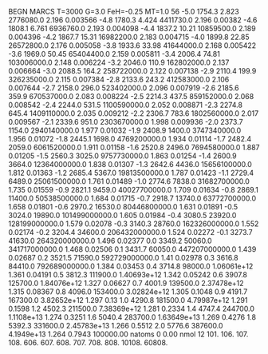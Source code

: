 BEGN
MARCS T=3000 G=3.0 FeH=-0.25 MT=1.0
                  56
-5.0 1754.3 2.823 2776080.0 2.196 0.003566 
-4.8 1780.3 4.424 4411730.0 2.196 0.00382 
-4.6 1808.1 6.761 6936760.0 2.193 0.004098 
-4.4 1837.2 10.21 10859500.0 2.189 0.004396 
-4.2 1867.7 15.31 16982200.0 2.183 0.004715 
-4.0 1899.8 22.85 26572800.0 2.176 0.005058 
-3.8 1933.6 33.98 41644000.0 2.168 0.005422 
-3.6 1969.0 50.45 65404400.0 2.159 0.005811 
-3.4 2006.4 74.81 103006000.0 2.148 0.006224 
-3.2 2046.0 110.9 162802000.0 2.137 0.006664 
-3.0 2088.5 164.2 258722000.0 2.122 0.007138 
-2.9 2110.4 199.9 326235000.0 2.115 0.007384 
-2.8 2133.6 243.2 412583000.0 2.106 0.007644 
-2.7 2158.0 296.0 523402000.0 2.096 0.007919 
-2.6 2185.6 359.9 670537000.0 2.083 0.008224 
-2.5 2214.3 437.5 859152000.0 2.068 0.008542 
-2.4 2244.0 531.5 1100590000.0 2.052 0.008871 
-2.3 2274.8 645.4 1409110000.0 2.035 0.009212 
-2.2 2306.7 783.6 1802560000.0 2.017 0.009567 
-2.1 2339.6 951.0 2303670000.0 1.998 0.009936 
-2.0 2373.7 1154.0 2940140000.0 1.977 0.01032 
-1.9 2408.9 1400.0 3747340000.0 1.956 0.01072 
-1.8 2445.1 1698.0 4769200000.0 1.934 0.01114 
-1.7 2482.4 2059.0 6061520000.0 1.911 0.01158 
-1.6 2520.8 2496.0 7694580000.0 1.887 0.01205 
-1.5 2560.3 3025.0 9757730000.0 1.863 0.01254 
-1.4 2600.9 3664.0 12364000000.0 1.838 0.01307 
-1.3 2642.6 4436.0 15656100000.0 1.812 0.01363 
-1.2 2685.4 5367.0 19813500000.0 1.787 0.01423 
-1.1 2729.4 6489.0 25061500000.0 1.761 0.01489 
-1.0 2774.6 7838.0 31682700000.0 1.735 0.01559 
-0.9 2821.1 9459.0 40027700000.0 1.709 0.01634 
-0.8 2869.1 11400.0 50538500000.0 1.684 0.01715 
-0.7 2918.7 13740.0 63772700000.0 1.658 0.01801 
-0.6 2970.2 16530.0 80446800000.0 1.631 0.01891 
-0.5 3024.0 19890.0 101499000000.0 1.605 0.01984 
-0.4 3080.5 23920.0 128199000000.0 1.579 0.02078 
-0.3 3140.3 28760.0 162326000000.0 1.552 0.02174 
-0.2 3204.4 34600.0 206432000000.0 1.524 0.02272 
-0.1 3273.7 41630.0 264320000000.0 1.496 0.02377 
0.0 3349.2 50060.0 341717000000.0 1.468 0.02506 
0.1 3431.7 60050.0 447207000000.0 1.439 0.02687 
0.2 3521.5 71590.0 592729000000.0 1.41 0.02978 
0.3 3616.8 84410.0 792689000000.0 1.384 0.03453 
0.4 3714.8 98000.0 1.06061e+12 1.361 0.04191 
0.5 3812.3 111900.0 1.40693e+12 1.342 0.05242 
0.6 3907.8 125700.0 1.84076e+12 1.327 0.06627 
0.7 4001.9 139500.0 2.37478e+12 1.315 0.08367 
0.8 4096.0 153400.0 3.02824e+12 1.305 0.1048 
0.9 4191.7 167300.0 3.82652e+12 1.297 0.13 
1.0 4290.8 181500.0 4.79987e+12 1.291 0.1598 
1.2 4502.3 211500.0 7.38369e+12 1.281 0.2334 
1.4 4747.4 244700.0 1.1108e+13 1.274 0.3251 
1.6 5040.4 283700.0 1.63649e+13 1.269 0.4276 
1.8 5392.3 331600.0 2.45783e+13 1.266 0.5512 
2.0 5776.6 387600.0 4.1949e+13 1.264 0.7943 
100000.00
natoms              0      0.00
nmol          12
          101.         106.       107.      108.         606.        607.        608.
          707.         708.       808.    10108.       60808.
